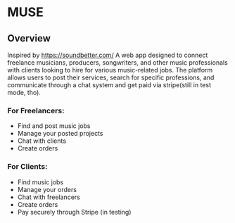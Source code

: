 # MUSE
## Overview

Inspired by https://soundbetter.com/
A web app designed to connect freelance musicians, producers, songwriters, and other music professionals with clients looking to hire for various music-related jobs. The platform allows users to post their services, search for specific professions, and communicate through a chat system and get paid via stripe(still in test mode, tho).

### For Freelancers:
* Find and post music jobs
* Manage your posted projects
* Chat with clients
* Create orders

### For Clients:
* Find music jobs
* Manage your orders
* Chat with freelancers
* Create orders
* Pay securely through Stripe (in testing)
